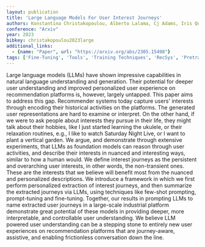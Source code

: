 ```yaml
---
layout: publication
title: 'Large Language Models For User Interest Journeys'
authors: Konstantina Christakopoulou, Alberto Lalama, Cj Adams, Iris Qu, Yifat Amir, Samer Chucri, Pierce Vollucci, Fabio Soldo, Dina Bseiso, Sarah Scodel, Lucas Dixon, Ed H. Chi, Minmin Chen
conference: "Arxiv"
year: 2023
bibkey: christakopoulou2023large
additional_links:
  - {name: "Paper", url: "https://arxiv.org/abs/2305.15498"}
tags: ['Fine-Tuning', 'Tools', 'Training Techniques', 'RecSys', 'Pretraining Methods', 'Few-Shot', 'Prompting', 'In-Context Learning']
---
```

Large language models (LLMs) have shown impressive capabilities in natural
language understanding and generation. Their potential for deeper user
understanding and improved personalized user experience on recommendation
platforms is, however, largely untapped. This paper aims to address this gap.
Recommender systems today capture users' interests through encoding their
historical activities on the platforms. The generated user representations are
hard to examine or interpret. On the other hand, if we were to ask people about
interests they pursue in their life, they might talk about their hobbies, like
I just started learning the ukulele, or their relaxation routines, e.g., I like
to watch Saturday Night Live, or I want to plant a vertical garden. We argue,
and demonstrate through extensive experiments, that LLMs as foundation models
can reason through user activities, and describe their interests in nuanced and
interesting ways, similar to how a human would.
  We define interest journeys as the persistent and overarching user interests,
in other words, the non-transient ones. These are the interests that we believe
will benefit most from the nuanced and personalized descriptions. We introduce
a framework in which we first perform personalized extraction of interest
journeys, and then summarize the extracted journeys via LLMs, using techniques
like few-shot prompting, prompt-tuning and fine-tuning. Together, our results
in prompting LLMs to name extracted user journeys in a large-scale industrial
platform demonstrate great potential of these models in providing deeper, more
interpretable, and controllable user understanding. We believe LLM powered user
understanding can be a stepping stone to entirely new user experiences on
recommendation platforms that are journey-aware, assistive, and enabling
frictionless conversation down the line.
